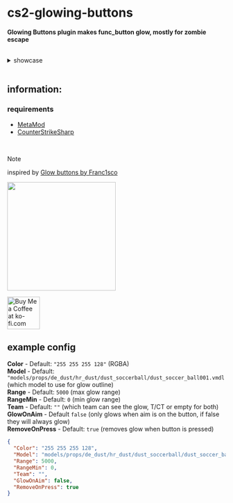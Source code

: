 # cs2-glowing-buttons

**Glowing Buttons plugin makes func_button glow, mostly for zombie escape**

<br>

<details>
	<summary>showcase</summary>
	<img src="https://cdn.discordapp.com/attachments/1039451649254629406/1273072243076763668/20240814021413_1.jpg?ex=66bd486b&is=66bbf6eb&hm=9a8e741d24cec0620c4db0b772d488e552336b9a07512004d56c8a5546b3218c&" width="500">
</details>

<br>

## information:

### requirements

- [MetaMod](https://cs2.poggu.me/metamod/installation)
- [CounterStrikeSharp](https://github.com/roflmuffin/CounterStrikeSharp)

<br>

> [!NOTE]
> inspired by [Glow buttons by Franc1sco](https://forums.alliedmods.net/showthread.php?p=2408999)

<img src="https://media.discordapp.net/attachments/1051988905320255509/1146537451750432778/ezgif.com-video-to-gif_2.gif?ex=66a359f6&is=66a20876&hm=768e346857f44792cf5b2917fe55b525522029ecccac95bb765b881baa6660d7&" width="250">

<br>

<a href='https://ko-fi.com/G2G2Y3Z9R' target='_blank'><img style='border:0px; height:75px;' src='https://storage.ko-fi.com/cdn/brandasset/kofi_s_tag_dark.png?_gl=1*6vhavf*_gcl_au*MTIwNjcwMzM4OC4xNzE1NzA0NjM5*_ga*NjE5MjYyMjkzLjE3MTU3MDQ2MTM.*_ga_M13FZ7VQ2C*MTcyMjIwMDA2NS4xNy4xLjE3MjIyMDA0MDUuNjAuMC4w' border='0' alt='Buy Me a Coffee at ko-fi.com' /></a> <br>

## example config

**Color** - Default: `"255 255 255 128"` (RGBA) <br>
**Model** - Default: `"models/props/de_dust/hr_dust/dust_soccerball/dust_soccer_ball001.vmdl` (which model to use for glow outline) <br>
**Range** - Default: `5000` (max glow range) <br>
**RangeMin** - Default: `0` (min glow range) <br>
**Team** - Default: `""` (which team can see the glow, T/CT or empty for both) <br>
**GlowOnAim** - Default `false` (only glows when aim is on the button, if false they will always glow) <br>
**RemoveOnPress** - Default: `true` (removes glow when button is pressed) <br>

```json
{
  "Color": "255 255 255 128",
  "Model": "models/props/de_dust/hr_dust/dust_soccerball/dust_soccer_ball001.vmdl",
  "Range": 5000,
  "RangeMin": 0,
  "Team": "",
  "GlowOnAim": false,
  "RemoveOnPress": true
}
```